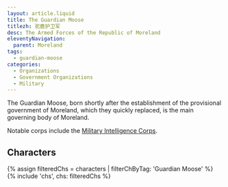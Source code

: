 ```yaml
---
layout: article.liquid
title: The Guardian Moose
titlezh: 驼鹿护卫军
desc: The Armed Forces of the Republic of Moreland
eleventyNavigation:
  parent: Moreland
tags:
  - guardian-moose
categories:
  - Organizations
  - Government Organizations
  - Military
---
```


The Guardian Moose, born shortly after the establishment of the provisional government of Moreland, which they quickly replaced, is the main governing body of Moreland.

Notable corps include the [Military Intelligence Corps](/world/moreland/mic/).

## Characters

<link rel="stylesheet" href="/css/characterspage.css">
{% assign filteredChs = characters | filterChByTag: 'Guardian Moose' %}
{% include 'chs', chs: filteredChs %}
